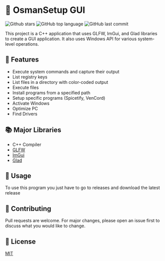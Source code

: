 # 🚀 OsmanSetup GUI

![Github stars](https://img.shields.io/github/stars/NeoTR/OsmanSetup-GUI)
![GitHub top language](https://img.shields.io/github/languages/top/NeoTR/OsmanSetup-GUI)
![GitHub last commit](https://img.shields.io/github/last-commit/repoNeoTR/OsmanSetup-GUI)

This project is a C++ application that uses GLFW, ImGui, and Glad libraries to create a GUI application. It also uses Windows API for various system-level operations.

## 🌟 Features

- Execute system commands and capture their output
- List registry keys
- List files in a directory with color-coded output
- Execute files
- Install programs from a specified path
- Setup specific programs (Spicetify, VenCord)
- Activate Windows
- Optimize PC
- Find Drivers

## 📚 Major Libraries

- C++ Compiler
- [GLFW](https://www.glfw.org/)
- [ImGui](https://github.com/ocornut/imgui)
- [Glad](https://glad.dav1d.de/)


## 🚀 Usage
To use this program you just have to go to releases and download the latest release

## 🤝 Contributing

Pull requests are welcome. For major changes, please open an issue first to discuss what you would like to change.

## 📝 License

[MIT](https://choosealicense.com/licenses/mit/)
